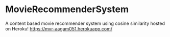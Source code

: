 # MovieRecommenderSystem
A content based movie recommender system using cosine similarity hosted on Heroku!
https://mvr-aagam051.herokuapp.com/
